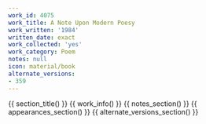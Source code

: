 ```yaml
---
work_id: 4075
work_title: A Note Upon Modern Poesy
work_written: '1984'
written_date: exact
work_collected: 'yes'
work_category: Poem
notes: null
icon: material/book
alternate_versions:
- 359
---
```


{{ section_title() }}
{{ work_info() }}
{{ notes_section() }}
{{ appearances_section() }}
{{ alternate_versions_section() }}